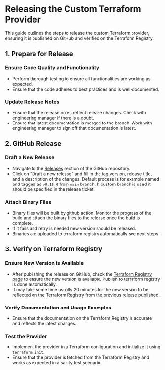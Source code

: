 # Releasing the Custom Terraform Provider

This guide outlines the steps to release the custom Terraform provider, ensuring it is published on GitHub and verified on the Terraform Registry.

## 1. Prepare for Release

### Ensure Code Quality and Functionality
- Perform thorough testing to ensure all functionalities are working as expected.
- Ensure that the code adheres to best practices and is well-documented.

### Update Release Notes
- Ensure that the release notes reflect release changes. Check with engineering manager if there is a doubt.
- Ensure that latest documentation is merged to the branch. Work with engineering manager to sign off that documentation is latest.

## 2. GitHub Release

### Draft a New Release
- Navigate to the [Releases](https://github.com/spectrocloud/terraform-provider-spectrocloud/releases) section of the GitHub repository.
- Click on "Draft a new release" and fill in the tag version, release title, and a description of the changes. Default process is for example named and tagged as `v0.15.0` from `main` branch. If custom branch is used it should be specified in the release ticket.

### Attach Binary Files
- Binary files will be built by github action. Monitor the progress of the build and attach the binary files to the release once the build is complete.
- If it fails and retry is needed new version should be released.
- Binaries are uploaded to terraform registry automatically see next steps.

## 3. Verify on Terraform Registry

### Ensure New Version is Available
- After publishing the release on GitHub, check the [Terraform Registry page](https://registry.terraform.io/providers/spectrocloud/spectrocloud/latest) to ensure the new version is available. Publish to terraform registry is done automatically.
- It may take some time usually 20 minutes for the new version to be reflected on the Terraform Registry from the previous release published.

### Verify Documentation and Usage Examples
- Ensure that the documentation on the Terraform Registry is accurate and reflects the latest changes. 

### Test the Provider
- Implement the provider in a Terraform configuration and initialize it using `terraform init`.
- Ensure that the provider is fetched from the Terraform Registry and works as expected in a sanity test scenario.

